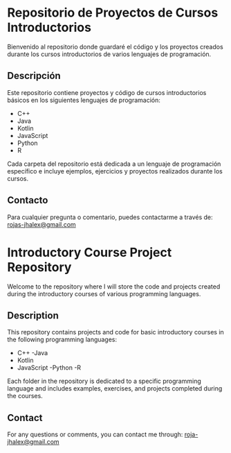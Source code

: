 # Repositorio de Proyectos de Cursos Introductorios

Bienvenido al repositorio donde guardaré el código y los proyectos creados durante los cursos introductorios de varios lenguajes de programación.

## Descripción

Este repositorio contiene proyectos y código de cursos introductorios básicos en los siguientes lenguajes de programación:
- C++
- Java
- Kotlin
- JavaScript
- Python
- R

Cada carpeta del repositorio está dedicada a un lenguaje de programación específico e incluye ejemplos, ejercicios y proyectos realizados durante los cursos.

## Contacto

Para cualquier pregunta o comentario, puedes contactarme a través de: rojas-jhalex@gmail.com


# Introductory Course Project Repository

Welcome to the repository where I will store the code and projects created during the introductory courses of various programming languages.

## Description

This repository contains projects and code for basic introductory courses in the following programming languages:
- C++
-Java
- Kotlin
- JavaScript
-Python
-R

Each folder in the repository is dedicated to a specific programming language and includes examples, exercises, and projects completed during the courses.

## Contact

For any questions or comments, you can contact me through: roja-jhalex@gmail.com
